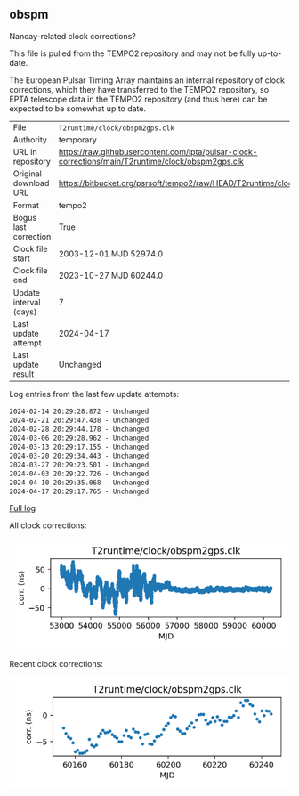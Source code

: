 
## obspm

Nancay-related clock corrections?

This file is pulled from the TEMPO2 repository and may not be fully
up-to-date.

The European Pulsar Timing Array maintains an internal repository
of clock corrections, which they have transferred to the TEMPO2
repository, so  EPTA telescope data in the TEMPO2 repository (and
thus here) can be expected to be somewhat up to date.

|     |     |
|:--- |:--- |
| File | `T2runtime/clock/obspm2gps.clk` |
| Authority | temporary |
| URL in repository | <https://raw.githubusercontent.com/ipta/pulsar-clock-corrections/main/T2runtime/clock/obspm2gps.clk> |
| Original download URL | <https://bitbucket.org/psrsoft/tempo2/raw/HEAD/T2runtime/clock/obspm2gps.clk> |
| Format | tempo2 |
| Bogus last correction | True |
| Clock file start | 2003-12-01 MJD 52974.0 |
| Clock file end | 2023-10-27 MJD 60244.0 |
| Update interval (days) | 7 |
| Last update attempt | 2024-04-17 |
| Last update result | Unchanged |

Log entries from the last few update attempts:
```
2024-02-14 20:29:28.872 - Unchanged
2024-02-21 20:29:47.438 - Unchanged
2024-02-28 20:29:44.178 - Unchanged
2024-03-06 20:29:28.962 - Unchanged
2024-03-13 20:29:17.155 - Unchanged
2024-03-20 20:29:34.443 - Unchanged
2024-03-27 20:29:23.501 - Unchanged
2024-04-03 20:29:22.726 - Unchanged
2024-04-10 20:29:35.068 - Unchanged
2024-04-17 20:29:17.765 - Unchanged
```
[Full log](https://raw.githubusercontent.com/ipta/pulsar-clock-corrections/main/log/T2runtime/clock/obspm2gps.clk.log)


All clock corrections:

![plot of all clock corrections](obspm2gps.clk.png "All corrections")

Recent clock corrections:

![plot of recent clock corrections](obspm2gps.clk.short.png "Recent corrections")

